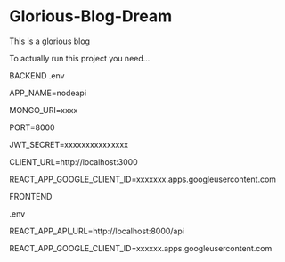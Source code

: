 # Glorious-Blog-Dream
This is a glorious blog



To actually run this project you need...



BACKEND
.env

APP_NAME=nodeapi

MONGO_URI=xxxx

PORT=8000

JWT_SECRET=xxxxxxxxxxxxxxx

CLIENT_URL=http://localhost:3000

REACT_APP_GOOGLE_CLIENT_ID=xxxxxxx.apps.googleusercontent.com


FRONTEND

.env

REACT_APP_API_URL=http://localhost:8000/api

REACT_APP_GOOGLE_CLIENT_ID=xxxxxx.apps.googleusercontent.com
